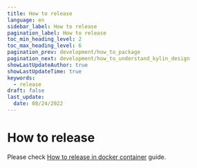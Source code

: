 ```yaml
---
title: How to release
language: en
sidebar_label: How to release
pagination_label: How to release
toc_min_heading_level: 2
toc_max_heading_level: 6
pagination_prev: development/how_to_package
pagination_next: development/how_to_understand_kylin_design
showLastUpdateAuthor: true
showLastUpdateTime: true
keywords:
  - release
draft: false
last_update:
  date: 08/24/2022
---
```


# How to release

Please check [How to release in docker container](https://github.com/apache/kylin/tree/kylin5/build/release/release-pipeline-docker) guide. 